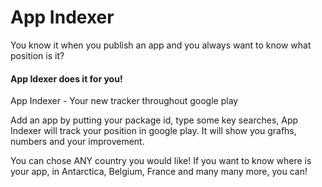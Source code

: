 # App Indexer

You know it when you publish an app and you always want to know what position is it?

#### App Idexer does it for you!

App Indexer - Your new tracker throughout google play

Add an app by putting your package id, type some key searches, App Indexer will track your position in google play.
It will show you grafhs, numbers and your improvement.

You can chose ANY country you would like! If you want to know where is your app, in Antarctica, Belgium, France and many many more, you can!

